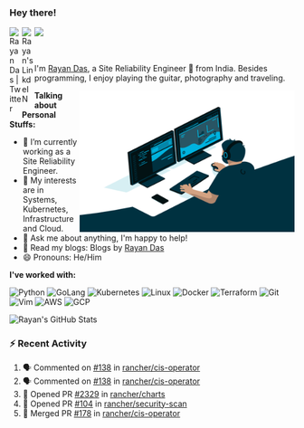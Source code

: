 ### Hey there!
<a href="https://twitter.com/raydeeam">
  <img align="left" alt="Rayan Das | Twitter" width="22px" src="https://cdn.jsdelivr.net/npm/simple-icons@v3/icons/twitter.svg" />
</a>
<a href="https://www.linkedin.com/in/rayandas/">
  <img align="left" alt="Rayan's LinkdeIN" width="22px" src="https://cdn.jsdelivr.net/npm/simple-icons@v3/icons/linkedin.svg" />
</a>

![](https://visitor-badge.glitch.me/badge?page_id=rayandas)

<br />

I'm [Rayan Das](https://rayandas.in/), a Site Reliability Engineer 🚀  from India. Besides programming, I enjoy playing the guitar, photography and traveling.

  <img align="right" alt="GIF" src="https://github.com/rayandas/rayandas/blob/master/code.gif?raw=true" width="380" height="250" />
  
**Talking about Personal Stuffs:**

- 🔭 I’m currently working as a Site Reliability Engineer.
- 🌱 My interests are in Systems, Kubernetes, Infrastructure and Cloud.
- 💬 Ask me about anything, I'm happy to help!
- 📝 Read my blogs: Blogs by [Rayan Das](https://rayandas.in/blogs)
- 😄 Pronouns: He/Him

**I've worked with:**  

<p align="left">


<img src="https://img.icons8.com/color/2x/python.png" alt="Python" width="40" height="40"/>
<img src="https://img.icons8.com/color/2x/golang.png" alt="GoLang" width="40" height="40"/>
<img src="https://img.icons8.com/color/2x/kubernetes.png"/ alt="Kubernetes" width="40" height="40">
<img src="https://img.icons8.com/color/2x/linux.png"/ alt="Linux" width="40" height="40">
<img src="https://img.icons8.com/fluent/2x/docker.png"/ alt="Docker" width="40" height="40">
<img src="https://img.icons8.com/color/2x/terraform.png" alt="Terraform" width="40" height="40"/>
<img src="https://img.icons8.com/color/2x/git.png"  alt="Git"  width="40"  height="40"/>
<img src="https://icons.iconarchive.com/icons/bokehlicia/captiva/256/vim-icon.png"  alt="Vim"  width="40"  height="40"/> 
<img src="https://img.icons8.com/color/2x/amazon-web-services.png"  alt="AWS"  width="40"  height="40"/>
<img src="https://img.icons8.com/color/2x/google-cloud.png"  alt="GCP"  width="40"  height="40"/>


![Rayan's GitHub Stats](https://github-readme-stats.vercel.app/api?username=rayandas&show_icons=true&include_all_commits=true&count_private=true&theme=default&line_height=20&width="300")
  
### :zap: Recent Activity

<!--START_SECTION:activity-->
1. 🗣 Commented on [#138](https://github.com/rancher/cis-operator/issues/138) in [rancher/cis-operator](https://github.com/rancher/cis-operator)
2. 🗣 Commented on [#138](https://github.com/rancher/cis-operator/issues/138) in [rancher/cis-operator](https://github.com/rancher/cis-operator)
3. 💪 Opened PR [#2329](https://github.com/rancher/charts/pull/2329) in [rancher/charts](https://github.com/rancher/charts)
4. 💪 Opened PR [#104](https://github.com/rancher/security-scan/pull/104) in [rancher/security-scan](https://github.com/rancher/security-scan)
5. 🎉 Merged PR [#178](https://github.com/rancher/cis-operator/pull/178) in [rancher/cis-operator](https://github.com/rancher/cis-operator)
<!--END_SECTION:activity-->

<!---
![Rayan's Most Used Languages](https://github-readme-stats.vercel.app/api/top-langs/?username=rayandas&langs_count=6&layout=compact)
<img src="https://github-readme-streak-stats.herokuapp.com?user=rayandas&theme=default&layout=compact" width="850">
<img src="https://github-readme-stats.vercel.app/api/top-langs/?username=rayandas&show_icons=true&include_all_commits=true&count_private=true&theme=default&line_height=20" alt="Rayan's most used languages" width="350">
<img src="https://github-readme-stats.vercel.app/api?username=rayandas&show_icons=true&include_all_commits=true&count_private=true&theme=default&layout=compact" alt="GitHub Stats of Rayan" width="350">
<img src="https://github-readme-streak-stats.herokuapp.com?user=rayandas&theme=default" align="right" width="875">
-->
